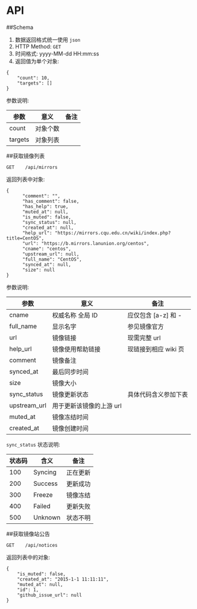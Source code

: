 API
===

##Schema
1. 数据返回格式统一使用 `json`
2. HTTP Method: `GET`
3. 时间格式: yyyy-MM-dd HH:mm:ss
4. 返回值为单个对象:


```
{
    "count": 10,
    "targets": []
}
```

参数说明:

|参数|意义|备注|
|----|----|----|
|count|对象个数||
|targets|对象列表||


##获取镜像列表
```
GET    /api/mirrors
```

返回列表中对象:
```
{
      "comment": "",
      "has_comment": false,
      "has_help": true,
      "muted_at": null,
      "is_muted": false,
      "sync_status": null,
      "created_at": null,
      "help_url": "https://mirrors.cqu.edu.cn/wiki/index.php?title=CentOS",
      "url": "https://b.mirrors.lanunion.org/centos",
      "cname": "centos",
      "upstream_url": null,
      "full_name": "CentOS",
      "synced_at": null,
      "size": null
}
```

参数说明:

|参数|意义|备注|
|----|----|----|
|cname|权威名称 全局 ID|应仅包含 [a-z] 和 -|
|full_name|显示名字|参见镜像官方|
|url|镜像链接|现需完整 url|
|help_url|镜像使用帮助链接|现链接到相应 wiki 页|
|comment|镜像备注||
|synced_at|最后同步时间||
|size|镜像大小||
|sync_status|镜像更新状态|具体代码含义参加下表|
|upstream_url|用于更新该镜像的上游 url||
|muted_at|镜像冻结时间||
|created_at|镜像创建时间||

`sync_status` 状态说明:

|状态码|含义|备注|
|----|----|----|
|100|Syncing|正在更新|
|200|Success|更新成功|
|300|Freeze|镜像冻结|
|400|Failed|更新失败|
|500|Unknown|状态不明|



##获取镜像站公告
```
GET    /api/notices
```

返回列表中的对象:
```
{
    "is_muted": false,
    "created_at": "2015-1-1 11:11:11",
    "muted_at": null,
    "id": 1,
    "github_issue_url": null
}
```
